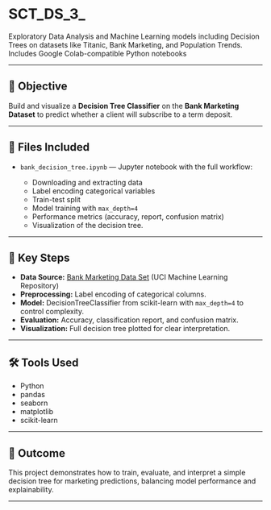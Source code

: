 # SCT_DS_3_
Exploratory Data Analysis and Machine Learning models including Decision Trees on datasets like Titanic, Bank Marketing, and Population Trends. Includes Google Colab-compatible Python notebooks
_____________________________________________

## 📌 **Objective**

Build and visualize a **Decision Tree Classifier** on the **Bank Marketing Dataset** to predict whether a client will subscribe to a term deposit.

_____________________________________________

## 📁 **Files Included**

* `bank_decision_tree.ipynb` — Jupyter notebook with the full workflow:

  * Downloading and extracting data
  * Label encoding categorical variables
  * Train-test split
  * Model training with `max_depth=4`
  * Performance metrics (accuracy, report, confusion matrix)
  * Visualization of the decision tree.

_____________________________________________

## 🔑 **Key Steps**

* **Data Source:** [Bank Marketing Data Set](https://archive.ics.uci.edu/ml/datasets/Bank+Marketing) (UCI Machine Learning Repository)
* **Preprocessing:** Label encoding of categorical columns.
* **Model:** DecisionTreeClassifier from scikit-learn with `max_depth=4` to control complexity.
* **Evaluation:** Accuracy, classification report, and confusion matrix.
* **Visualization:** Full decision tree plotted for clear interpretation.

_____________________________________________

## 🛠️ **Tools Used**

* Python
* pandas
* seaborn
* matplotlib
* scikit-learn

_____________________________________________

## 🚀 **Outcome**

This project demonstrates how to train, evaluate, and interpret a simple decision tree for marketing predictions, balancing model performance and explainability.

_____________________________________________
